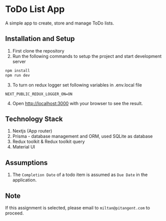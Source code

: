 # ToDo List App 
A simple app to create, store and manage ToDo lists.


## Installation and Setup

1. First clone the repository
2. Run the following commands to setup the project and start development server
```bash
npm install
npm run dev
```
3. To turn on redux logger set following variables in .env.local file
```
NEXT_PUBLIC_REDUX_LOGGER_ON=ON
```
4. Open [http://localhost:3000](http://localhost:3000) with your browser to see the result.


## Technology Stack

1. Nextjs (App router)
2. Prisma - database management and ORM, used SQLite as database
3. Redux toolkit & Redux toolkit query
4. Material UI


## Assumptions

1. The `Completion Date` of a todo item is assumed as `Due Date` in the application.


## Note

If this assignment is selected, please email to `miltan@pitangent.com` to proceed.
